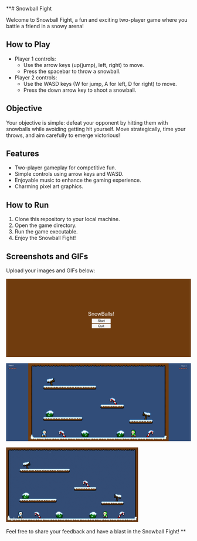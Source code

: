 **# Snowball Fight

Welcome to Snowball Fight, a fun and exciting two-player game where you battle a friend in a snowy arena!

## How to Play
- Player 1 controls:
  - Use the arrow keys (up(jump), left, right) to move.
  - Press the spacebar to throw a snowball.
- Player 2 controls:
  - Use the WASD keys (W for jump, A for left, D for right) to move.
  - Press the down arrow key to shoot a snowball.

## Objective
Your objective is simple: defeat your opponent by hitting them with snowballs while avoiding getting hit yourself. Move strategically, time your throws, and aim carefully to emerge victorious!

## Features
- Two-player gameplay for competitive fun.
- Simple controls using arrow keys and WASD.
- Enjoyable music to enhance the gaming experience.
- Charming pixel art graphics.

## How to Run
1. Clone this repository to your local machine.
2. Open the game directory.
3. Run the game executable.
4. Enjoy the Snowball Fight!

## Screenshots and GIFs
Upload your images and GIFs below:

![Start Screen](https://github.com/sjpjoshi/SnowballFight/blob/main/pictures%20for%20game/start%20screen.png)

![Image 2](https://github.com/sjpjoshi/SnowballFight/blob/main/pictures%20for%20game/instate.png)

![GIF](https://github.com/sjpjoshi/SnowballFight/blob/main/pictures%20for%20game/game%20gif.gif)


Feel free to share your feedback and have a blast in the Snowball Fight!
**
